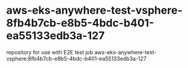 # aws-eks-anywhere-test-vsphere-8fb4b7cb-e8b5-4bdc-b401-ea55133edb3a-127
repository for use with E2E test job aws-eks-anywhere-test-vsphere:8fb4b7cb-e8b5-4bdc-b401-ea55133edb3a-127
